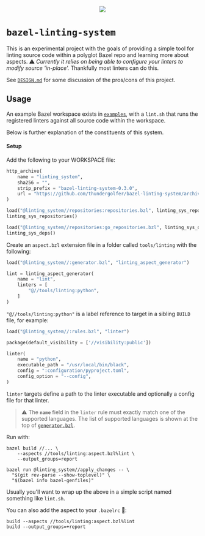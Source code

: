<p align="center">
  <img src="https://media.giphy.com/media/hV6TgQmCoxxyItBFHx/giphy.gif"/>
</p>

# `bazel-linting-system`

This is an experimental project with the goals of providing a simple tool for linting source code within a polyglot Bazel repo
and learning more about aspects. ⚠️ _Currently it relies on being able to configure your linters to modify source 'in-place'._ Thankfully most linters can do this.  

See [`DESIGN.md`](DESIGN.md) for some discussion of the pros/cons of this project. 

## Usage

An example Bazel workspace exists in [`examples`](/examples), with a `lint.sh` that runs the registered linters against 
all source code within the workspace.

Below is further explanation of the constituents of this system.

#### Setup

Add the following to your WORKSPACE file: 

```python
http_archive(
    name = "linting_system",
    sha256 = "",
    strip_prefix = "bazel-linting-system-0.3.0",
    url = "https://github.com/thundergolfer/bazel-linting-system/archive/v0.3.0.zip",
)

load("@linting_system//repositories:repositories.bzl", linting_sys_repositories = "repositories")
linting_sys_repositories()

load("@linting_system//repositories:go_repositories.bzl", linting_sys_deps = "go_deps")
linting_sys_deps()
```

Create an `aspect.bzl` extension file in a folder called `tools/linting` with the following:

```python
load("@linting_system//:generator.bzl", "linting_aspect_generator")

lint = linting_aspect_generator(
    name = "lint",
    linters = [
        "@//tools/linting:python",
    ]
)
```

`"@//tools/linting:python"` is a label reference to target in a sibling `BUILD` file, for example:

```python
load("@linting_system//:rules.bzl", "linter")

package(default_visibility = ['//visibility:public'])

linter(
    name = "python",
    executable_path = "/usr/local/bin/black",
    config = ":configuration/pyproject.toml",
    config_option = "--config",
)
```

`linter` targets define a path to the linter executable and optionally a config file for that linter.

> ⚠️ The **`name`** field in the `linter` rule must exactly match one of the supported languages. The list of supported languages is 
> shown at the top of [`generator.bzl`](generator.bzl).

Run with: 

```shell script
bazel build //... \
    --aspects //tools/linting:aspect.bzl%lint \
    --output_groups=report

bazel run @linting_system//apply_changes -- \
  "$(git rev-parse --show-toplevel)" \
  "$(bazel info bazel-genfiles)"

```

Usually you'll want to wrap up the above in a simple script named something like `lint.sh`. 

You can also add the aspect to your `.bazelrc` 🎉: 

```
build --aspects //tools/linting:aspect.bzl%lint
build --output_groups=+report
```
